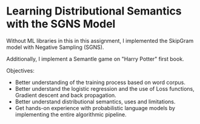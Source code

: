 # Learning Distributional Semantics with the SGNS Model

Without ML libraries in this in this assignment, I implemented the SkipGram model with Negative Sampling (SGNS).

Additionally, I implement a Semantle game on "Harry Potter" first book.


Objectives:
- Better understanding of the training process based on word corpus.
- Better understand the logistic regression and the use of Loss functions, Gradient descent and back propagation.
- Better understand distributional semantics, uses and limitations.
- Get hands-on experience with probabilistic language models by implementing the entire algorithmic pipeline. 
